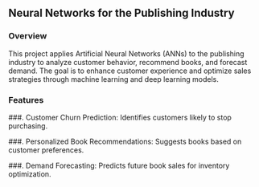 ## Neural Networks for the Publishing Industry



### Overview

This project applies Artificial Neural Networks (ANNs) to the publishing industry to analyze customer behavior, recommend books, and forecast demand. The goal is to enhance customer experience and optimize sales strategies through machine learning and deep learning models.

### Features

###. Customer Churn Prediction: Identifies customers likely to stop purchasing.

###. Personalized Book Recommendations: Suggests books based on customer preferences.

###. Demand Forecasting: Predicts future book sales for inventory optimization.


